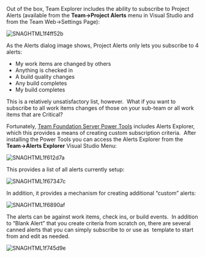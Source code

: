 

Out of the box, Team Explorer includes the ability to subscribe to Project Alerts (available from the **Team->Project Alerts** menu in Visual Studio and from the Team Web->Settings Page):

![SNAGHTML1f4ff52b](https://intellitect.com/wp-content/uploads/2011/09/SNAGHTML1f4ff52b.png "Subscribing to TFS Alerts with TFS Power Tools’ Alerts Explorer")

As the Alerts dialog image shows, Project Alerts only lets you subscribe to 4 alerts:

- My work items are changed by others
- Anything is checked in
- A build quality changes
- Any build completes
- My build completes

This is a relatively unsatisfactory list, however.  What if you want to subscribe to all work items changes of those on your sub-team or all work items that are Critical?

Fortunately, [Team Foundation Server Power Tools](https://aka.ms/tfpt) includes Alerts Explorer,  which this provides a means of creating custom subscription criteria.  After installing the Power Tools you can access the Alerts Explorer from the **Team->Alerts Explorer** Visual Studio Menu:

![SNAGHTML1f612d7a](https://intellitect.com/wp-content/uploads/2011/09/SNAGHTML1f612d7a.png "Subscribing to TFS Alerts with TFS Power Tools’ Alerts Explorer")

This provides a list of all alerts currently setup:

![SNAGHTML1f67347c](https://intellitect.com/wp-content/uploads/2011/09/SNAGHTML1f67347c.png "Subscribing to TFS Alerts with TFS Power Tools’ Alerts Explorer")

In addition, it provides a mechanism for creating additional “custom” alerts:

![SNAGHTML1f6890af](https://intellitect.com/wp-content/uploads/2011/09/SNAGHTML1f6890af.png "Subscribing to TFS Alerts with TFS Power Tools’ Alerts Explorer")

The alerts can be against work items, check ins, or build events.  In addition to “Blank Alert” that you create criteria from scratch on, there are several canned alerts that you can simply subscribe to or use as  template to start from and edit as needed. 

![SNAGHTML1f745d9e](https://intellitect.com/wp-content/uploads/2011/09/SNAGHTML1f745d9e.png "Subscribing to TFS Alerts with TFS Power Tools’ Alerts Explorer")
